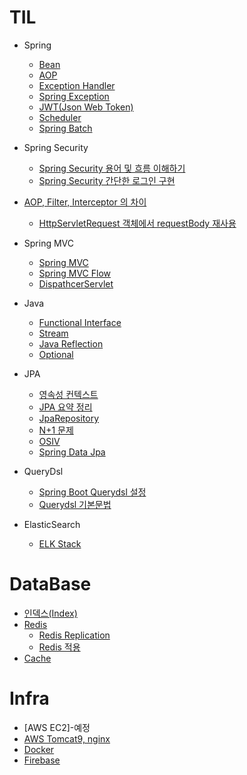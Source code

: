 # TIL
  
 - Spring
   - [Bean](https://github.com/russell-seo/TIL/blob/main/Spring/Bean.md)
   - [AOP](https://github.com/russell-seo/TIL/blob/main/Spring/AOP.md)
   - [Exception Handler](https://github.com/russell-seo/TIL/blob/main/Spring/ExceptionHandler.md) 
   - [Spring Exception](https://github.com/russell-seo/TIL/blob/main/Spring/Exception.md)
   - [JWT(Json Web Token)](https://github.com/russell-seo/TIL/blob/main/Spring/JWT.md)
   - [Scheduler](https://github.com/russell-seo/TIL/blob/main/Spring/Scheduler.md)
   - [Spring Batch](https://github.com/russell-seo/TIL/blob/main/Spring/SpringBatch.md)
 - Spring Security
      - [Spring Security 용어 및 흐름 이해하기](https://github.com/russell-seo/TIL/blob/main/Spring/SpringSecurityName.md)
      - [Spring Security 간단한 로그인 구현](https://github.com/russell-seo/TIL/blob/main/Spring/Security.md)
 
 - [AOP, Filter, Interceptor 의 차이](https://github.com/russell-seo/TIL/blob/main/AOP%2CFilter%2CInterceptor.md)
    - [HttpServletRequest 객체에서 requestBody 재사용](https://github.com/russell-seo/TIL/blob/main/FilterRequestMulti.md)
 
 - Spring MVC
    - [Spring MVC](https://github.com/russell-seo/TIL/blob/main/Spring/Spring%20MVC.md)
    - [Spring MVC Flow](https://github.com/russell-seo/TIL/blob/main/Spring/Spring%20MVC%20Flow.md)
    - [DispathcerServlet](https://github.com/russell-seo/TIL/blob/main/Spring/DispatcherServlet.md)
 - Java
    - [Functional Interface](https://github.com/russell-seo/TIL/blob/main/Java/Functional.md)
    - [Stream](https://github.com/russell-seo/TIL/blob/main/Java/Stream.md)
    - [Java Reflection](https://github.com/russell-seo/TIL/blob/main/Java/Reflection.md)
    - [Optional](https://github.com/russell-seo/TIL/blob/main/Java/Optional.md)

  - JPA
      - [영속성 컨텍스트](https://github.com/russell-seo/TIL/blob/main/JPA/%EC%98%81%EC%86%8D%EC%84%B1%EC%BB%A8%ED%85%8D%EC%8A%A4%ED%8A%B8.md)
      - [JPA 요약 정리](https://github.com/russell-seo/ORM-JPA)
      - [JpaRepository](https://github.com/russell-seo/TIL/blob/main/JPA/JpaRepository.md)
      - [N+1 문제](https://github.com/russell-seo/TIL/blob/main/JPA/N%2B1.md)
      - [OSIV](https://github.com/russell-seo/TIL/blob/main/JPA/OSIV.md)
      - [Spring Data Jpa](https://github.com/russell-seo/TIL/blob/main/JPA/SpringDataJpa.md)
      
  - QueryDsl
      
      - [Spring Boot Querydsl 설정](https://github.com/russell-seo/TIL/blob/main/Querydsl/QueryDsl.md)    
      - [Querydsl 기본문법](https://github.com/russell-seo/TIL/blob/main/Querydsl/BasicGrammer.md)  
      
  - ElasticSearch
  
       - [ELK Stack](https://github.com/russell-seo/TIL/blob/main/infra/ELK.md)
# DataBase

  - [인덱스(Index)](https://github.com/russell-seo/TIL/blob/main/DB/index.md)
  - [Redis](https://github.com/russell-seo/TIL/blob/main/DB/Redis.md)
    - [Redis Replication](https://github.com/russell-seo/TIL/blob/main/DB/RedisReplication.md)
    - [Redis 적용](https://github.com/russell-seo/TIL/blob/main/DB/RedisApply.md)
  - [Cache](https://github.com/russell-seo/TIL/blob/main/DB/Cache.md)
# Infra

  -   [AWS EC2]-예정
  -   [AWS Tomcat9, nginx](https://github.com/russell-seo/TIL/blob/main/Infra/AWS/Tomcat%2CNginx.md)
  -   [Docker](https://github.com/russell-seo/TIL/blob/main/Infra/AWS/docker.md)
  -   [Firebase](https://github.com/russell-seo/TIL/blob/main/infra/firebase.md)
 
